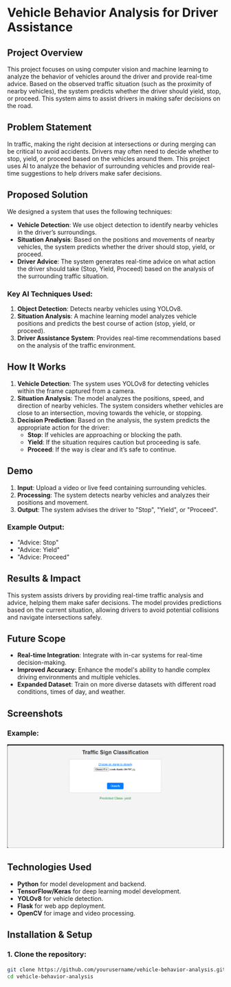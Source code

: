 # Vehicle Behavior Analysis for Driver Assistance

## Project Overview
This project focuses on using computer vision and machine learning to analyze the behavior of vehicles around the driver and provide real-time advice. Based on the observed traffic situation (such as the proximity of nearby vehicles), the system predicts whether the driver should yield, stop, or proceed. This system aims to assist drivers in making safer decisions on the road.

## Problem Statement
In traffic, making the right decision at intersections or during merging can be critical to avoid accidents. Drivers may often need to decide whether to stop, yield, or proceed based on the vehicles around them. This project uses AI to analyze the behavior of surrounding vehicles and provide real-time suggestions to help drivers make safer decisions.

## Proposed Solution
We designed a system that uses the following techniques:
- **Vehicle Detection**: We use object detection to identify nearby vehicles in the driver’s surroundings.
- **Situation Analysis**: Based on the positions and movements of nearby vehicles, the system predicts whether the driver should stop, yield, or proceed.
- **Driver Advice**: The system generates real-time advice on what action the driver should take (Stop, Yield, Proceed) based on the analysis of the surrounding traffic situation.

### Key AI Techniques Used:
1. **Object Detection**: Detects nearby vehicles using YOLOv8.
2. **Situation Analysis**: A machine learning model analyzes vehicle positions and predicts the best course of action (stop, yield, or proceed).
3. **Driver Assistance System**: Provides real-time recommendations based on the analysis of the traffic environment.

## How It Works
1. **Vehicle Detection**: The system uses YOLOv8 for detecting vehicles within the frame captured from a camera.
2. **Situation Analysis**: The model analyzes the positions, speed, and direction of nearby vehicles. The system considers whether vehicles are close to an intersection, moving towards the vehicle, or stopping.
3. **Decision Prediction**: Based on the analysis, the system predicts the appropriate action for the driver:
   - **Stop**: If vehicles are approaching or blocking the path.
   - **Yield**: If the situation requires caution but proceeding is safe.
   - **Proceed**: If the way is clear and it’s safe to continue.

## Demo

1. **Input**: Upload a video or live feed containing surrounding vehicles.
2. **Processing**: The system detects nearby vehicles and analyzes their positions and movement.
3. **Output**: The system advises the driver to "Stop", "Yield", or "Proceed".

### Example Output:
- "Advice: Stop"
- "Advice: Yield"
- "Advice: Proceed"

## Results & Impact
This system assists drivers by providing real-time traffic analysis and advice, helping them make safer decisions. The model provides predictions based on the current situation, allowing drivers to avoid potential collisions and navigate intersections safely.

## Future Scope
- **Real-time Integration**: Integrate with in-car systems for real-time decision-making.
- **Improved Accuracy**: Enhance the model's ability to handle complex driving environments and multiple vehicles.
- **Expanded Dataset**: Train on more diverse datasets with different road conditions, times of day, and weather.

## Screenshots

### Example:
![Example Output](output.PNG)

## Technologies Used
- **Python** for model development and backend.
- **TensorFlow/Keras** for deep learning model development.
- **YOLOv8** for vehicle detection.
- **Flask** for web app deployment.
- **OpenCV** for image and video processing.

## Installation & Setup

### 1. Clone the repository:
```bash
git clone https://github.com/yourusername/vehicle-behavior-analysis.git
cd vehicle-behavior-analysis
